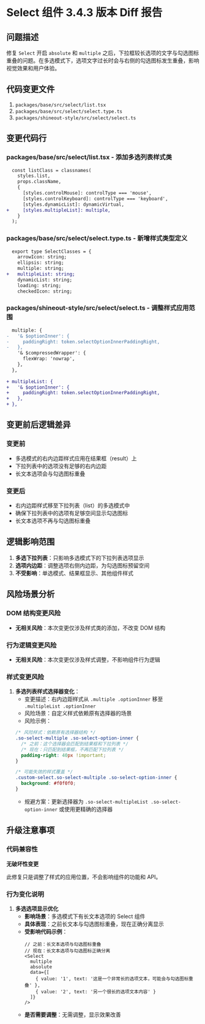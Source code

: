 # Select 组件 3.4.3 版本 Diff 报告

## 问题描述

修复 `Select` 开启 `absolute` 和 `multiple` 之后，下拉框较长选项的文字与勾选图标重叠的问题。在多选模式下，选项文字过长时会与右侧的勾选图标发生重叠，影响视觉效果和用户体验。

## 代码变更文件

1. `packages/base/src/select/list.tsx`
2. `packages/base/src/select/select.type.ts`
3. `packages/shineout-style/src/select/select.ts`

## 变更代码行

### packages/base/src/select/list.tsx - 添加多选列表样式类
```diff
  const listClass = classnames(
    styles.list,
    props.className,
    {
      [styles.controlMouse]: controlType === 'mouse',
      [styles.controlKeyboard]: controlType === 'keyboard',
      [styles.dynamicList]: dynamicVirtual,
+     [styles.multipleList]: multiple,
    }
  );
```

### packages/base/src/select/select.type.ts - 新增样式类型定义
```diff
  export type SelectClasses = {
    arrowIcon: string;
    ellipsis: string;
    multiple: string;
+   multipleList: string;
    dynamicList: string;
    loading: string;
    checkedIcon: string;
```

### packages/shineout-style/src/select/select.ts - 调整样式应用范围
```diff
  multiple: {
-   '& $optionInner': {
-     paddingRight: token.selectOptionInnerPaddingRight,
-   },
    '& $compressedWrapper': {
      flexWrap: 'nowrap',
    },
  },
  
+ multipleList: {
+   '& $optionInner': {
+     paddingRight: token.selectOptionInnerPaddingRight,
+   },
+ },
```

## 变更前后逻辑差异

### 变更前
- 多选模式的右内边距样式应用在结果框（result）上
- 下拉列表中的选项没有足够的右内边距
- 长文本选项会与勾选图标重叠

### 变更后
- 右内边距样式移至下拉列表（list）的多选模式中
- 确保下拉列表中的选项有足够空间显示勾选图标
- 长文本选项不再与勾选图标重叠

## 逻辑影响范围

1. **多选下拉列表**：只影响多选模式下的下拉列表选项显示
2. **选项内边距**：调整选项右侧内边距，为勾选图标预留空间
3. **不受影响**：单选模式、结果框显示、其他组件样式

## 风险场景分析

### DOM 结构变更风险

- **无相关风险**：本次变更仅涉及样式类的添加，不改变 DOM 结构

### 行为逻辑变更风险

- **无相关风险**：本次变更仅涉及样式调整，不影响组件行为逻辑

### 样式变更风险

1. **多选列表样式选择器变化**：
   - 变更描述：右内边距样式从 `.multiple .optionInner` 移至 `.multipleList .optionInner`
   - 风险场景：自定义样式依赖原有选择器的场景
   - 风险示例：
   ```css
   /* 风险样式：依赖原有选择器结构 */
   .so-select-multiple .so-select-option-inner {
     /* 之前：这个选择器会匹配到结果框和下拉列表 */
     /* 现在：只匹配到结果框，不再匹配下拉列表 */
     padding-right: 40px !important;
   }
   
   /* 可能失效的样式覆盖 */
   .custom-select.so-select-multiple .so-select-option-inner {
     background: #f0f0f0;
   }
   ```
   - 规避方案：更新选择器为 `.so-select-multipleList .so-select-option-inner` 或使用更精确的选择器

## 升级注意事项

### 代码兼容性

**无破坏性变更**

此修复只是调整了样式的应用位置，不会影响组件的功能和 API。

### 行为变化说明

1. **多选选项显示优化**
   - **影响场景**：多选模式下有长文本选项的 Select 组件
   - **具体表现**：之前长文本与勾选图标重叠，现在正确分离显示
   - **受影响代码示例**：
     ```tsx
     // 之前：长文本选项与勾选图标重叠
     // 现在：长文本选项与勾选图标正确分离
     <Select 
       multiple
       absolute
       data={[
         { value: '1', text: '这是一个非常长的选项文本，可能会与勾选图标重叠' },
         { value: '2', text: '另一个很长的选项文本内容' }
       ]}
     />
     ```
   - **是否需要调整**：无需调整，显示效果改善